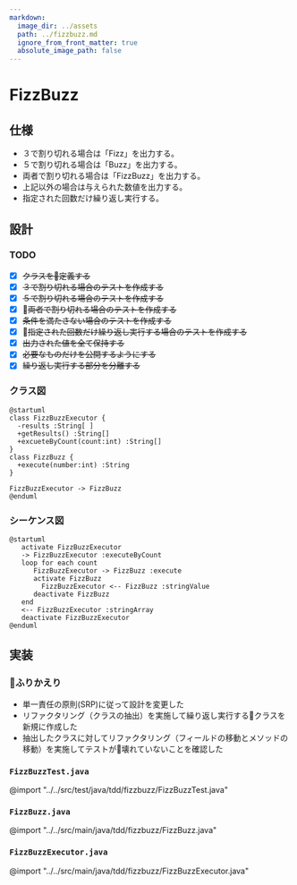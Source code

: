 ```yaml
---
markdown:
  image_dir: ../assets
  path: ../fizzbuzz.md
  ignore_from_front_matter: true
  absolute_image_path: false
---
```


# FizzBuzz
## 仕様
+ ３で割り切れる場合は「Fizz」を出力する。
+ ５で割り切れる場合は「Buzz」を出力する。
+ 両者で割り切れる場合は「FizzBuzz」を出力する。
+ 上記以外の場合は与えられた数値を出力する。
+ 指定された回数だけ繰り返し実行する。

## 設計
### TODO
+ [x] ~~クラスを定義する~~
+ [x] ~~３で割り切れる場合のテストを作成する~~
+ [x] ~~５で割り切れる場合のテストを作成する~~
+ [x] ~~両者で割り切れる場合のテストを作成する~~
+ [x] ~~条件を満たさない場合のテストを作成する~~
+ [x] ~~指定された回数だけ繰り返し実行する場合のテストを作成する~~
+ [x] ~~出力された値を全て保持する~~
+ [x] ~~必要なものだけを公開するようにする~~
+ [x] ~~繰り返し実行する部分を分離する~~

### クラス図
```puml
@startuml
class FizzBuzzExecutor {
  -results :String[ ]
  +getResults() :String[]  
  +excueteByCount(count:int) :String[]
}
class FizzBuzz {
  +execute(number:int) :String
}

FizzBuzzExecutor -> FizzBuzz
@enduml
```
### シーケンス図
```puml
@startuml
   activate FizzBuzzExecutor
   -> FizzBuzzExecutor :executeByCount
   loop for each count
      FizzBuzzExecutor -> FizzBuzz :execute
      activate FizzBuzz
        FizzBuzzExecutor <-- FizzBuzz :stringValue
      deactivate FizzBuzz
   end
   <-- FizzBuzzExecutor :stringArray
   deactivate FizzBuzzExecutor
@enduml
```

## 実装
### ふりかえり
+ 単一責任の原則(SRP)に従って設計を変更した
+ リファクタリング（クラスの抽出）を実施して繰り返し実行するクラスを新規に作成した
+ 抽出したクラスに対してリファクタリング（フィールドの移動とメソッドの移動）を実施してテストが壊れていないことを確認した

### `FizzBuzzTest.java`
@import "../../src/test/java/tdd/fizzbuzz/FizzBuzzTest.java"
### `FizzBuzz.java`
@import "../../src/main/java/tdd/fizzbuzz/FizzBuzz.java"
### `FizzBuzzExecutor.java`
@import "../../src/main/java/tdd/fizzbuzz/FizzBuzzExecutor.java"


